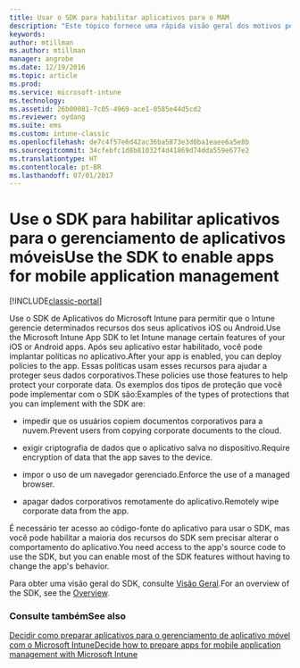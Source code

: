 ```yaml
---
title: Usar o SDK para habilitar aplicativos para o MAM
description: "Este tópico fornece uma rápida visão geral dos motivos pelos quais você deveria usar o SDK de Aplicativos do Intune."
keywords: 
author: mtillman
ms.author: mtillman
manager: angrobe
ms.date: 12/19/2016
ms.topic: article
ms.prod: 
ms.service: microsoft-intune
ms.technology: 
ms.assetid: 26b00081-7c05-4969-ace1-0585e44d5cd2
ms.reviewer: oydang
ms.suite: ems
ms.custom: intune-classic
ms.openlocfilehash: de7c4f57e6d42ac36ba5873e3d0ba1eaee6a5e8b
ms.sourcegitcommit: 34cfebfc1d8b81032f4d41869d74dda559e677e2
ms.translationtype: HT
ms.contentlocale: pt-BR
ms.lasthandoff: 07/01/2017
---
```

# <span data-ttu-id="c77a3-103">Use o SDK para habilitar aplicativos para o gerenciamento de aplicativos móveis</span><span class="sxs-lookup"><span data-stu-id="c77a3-103">Use the SDK to enable apps for mobile application management</span></span>
<a id="use-the-sdk-to-enable-apps-for-mobile-application-management" class="xliff"></a>

[!INCLUDE[classic-portal](../includes/classic-portal.md)]

<span data-ttu-id="c77a3-104">Use o SDK de Aplicativos do Microsoft Intune para permitir que o Intune gerencie determinados recursos dos seus aplicativos iOS ou Android.</span><span class="sxs-lookup"><span data-stu-id="c77a3-104">Use the Microsoft Intune App SDK to let Intune manage certain features of your iOS or Android apps.</span></span> <span data-ttu-id="c77a3-105">Após seu aplicativo estar habilitado, você pode implantar políticas no aplicativo.</span><span class="sxs-lookup"><span data-stu-id="c77a3-105">After your app is enabled, you can deploy policies to the app.</span></span> <span data-ttu-id="c77a3-106">Essas políticas usam esses recursos para ajudar a proteger seus dados corporativos.</span><span class="sxs-lookup"><span data-stu-id="c77a3-106">These policies use those features to help protect your corporate data.</span></span> <span data-ttu-id="c77a3-107">Os exemplos dos tipos de proteção que você pode implementar com o SDK são:</span><span class="sxs-lookup"><span data-stu-id="c77a3-107">Examples of the types of protections that you can implement with the SDK are:</span></span>

-   <span data-ttu-id="c77a3-108">impedir que os usuários copiem documentos corporativos para a nuvem.</span><span class="sxs-lookup"><span data-stu-id="c77a3-108">Prevent users from copying corporate documents to the cloud.</span></span>

-   <span data-ttu-id="c77a3-109">exigir criptografia de dados que o aplicativo salva no dispositivo.</span><span class="sxs-lookup"><span data-stu-id="c77a3-109">Require encryption of data that the app saves to the device.</span></span>

-   <span data-ttu-id="c77a3-110">impor o uso de um navegador gerenciado.</span><span class="sxs-lookup"><span data-stu-id="c77a3-110">Enforce the use of a managed browser.</span></span>

-   <span data-ttu-id="c77a3-111">apagar dados corporativos remotamente do aplicativo.</span><span class="sxs-lookup"><span data-stu-id="c77a3-111">Remotely wipe corporate data from the app.</span></span>

<span data-ttu-id="c77a3-112">É necessário ter acesso ao código-fonte do aplicativo para usar o SDK, mas você pode habilitar a maioria dos recursos do SDK sem precisar alterar o comportamento do aplicativo.</span><span class="sxs-lookup"><span data-stu-id="c77a3-112">You need access to the app's source code to use the SDK, but you can enable most of the SDK features without having to change the app's behavior.</span></span>

<span data-ttu-id="c77a3-113">Para obter uma visão geral do SDK, consulte [Visão Geral](/intune/app-sdk-get-started).</span><span class="sxs-lookup"><span data-stu-id="c77a3-113">For an overview of the SDK, see the [Overview](/intune/app-sdk-get-started).</span></span>

### <span data-ttu-id="c77a3-114">Consulte também</span><span class="sxs-lookup"><span data-stu-id="c77a3-114">See also</span></span>
<a id="see-also" class="xliff"></a>
[<span data-ttu-id="c77a3-115">Decidir como preparar aplicativos para o gerenciamento de aplicativo móvel com o Microsoft Intune</span><span class="sxs-lookup"><span data-stu-id="c77a3-115">Decide how to prepare apps for mobile application management with Microsoft Intune</span></span>](/intune/apps-prepare-mobile-application-management)
